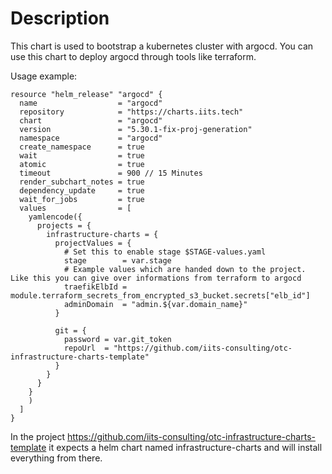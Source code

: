 # Description

This chart is used to bootstrap a kubernetes cluster with argocd. 
You can use this chart to deploy argocd through tools like terraform.

Usage example:

```hcl
resource "helm_release" "argocd" {
  name                  = "argocd"
  repository            = "https://charts.iits.tech"
  chart                 = "argocd"
  version               = "5.30.1-fix-proj-generation"
  namespace             = "argocd"
  create_namespace      = true
  wait                  = true
  atomic                = true
  timeout               = 900 // 15 Minutes
  render_subchart_notes = true
  dependency_update     = true
  wait_for_jobs         = true
  values                = [
    yamlencode({
      projects = {
        infrastructure-charts = {
          projectValues = {
            # Set this to enable stage $STAGE-values.yaml
            stage        = var.stage
            # Example values which are handed down to the project. Like this you can give over informations from terraform to argocd
            traefikElbId = module.terraform_secrets_from_encrypted_s3_bucket.secrets["elb_id"]
            adminDomain  = "admin.${var.domain_name}"
          }

          git = {
            password = var.git_token
            repoUrl  = "https://github.com/iits-consulting/otc-infrastructure-charts-template"
          }
        }
      }
    }
    )
  ]
}
```

In the project https://github.com/iits-consulting/otc-infrastructure-charts-template it expects a helm chart
named infrastructure-charts and will install everything from there.
